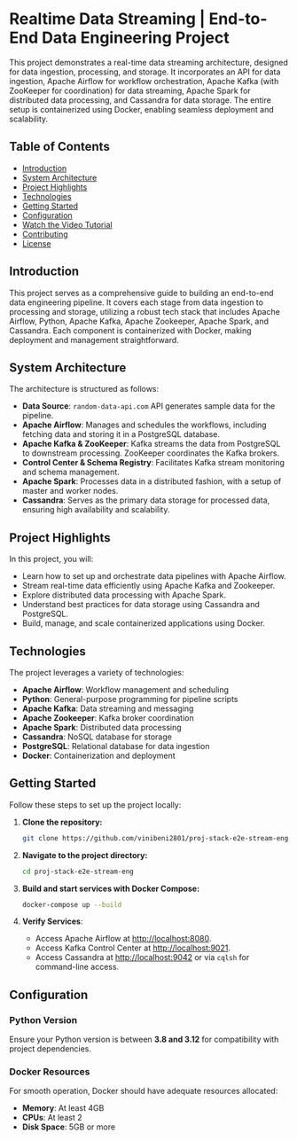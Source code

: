 # Realtime Data Streaming | End-to-End Data Engineering Project

This project demonstrates a real-time data streaming architecture, designed for data ingestion, processing, and storage. It incorporates an API for data ingestion, Apache Airflow for workflow orchestration, Apache Kafka (with ZooKeeper for coordination) for data streaming, Apache Spark for distributed data processing, and Cassandra for data storage. The entire setup is containerized using Docker, enabling seamless deployment and scalability.

## Table of Contents
- [Introduction](#introduction)
- [System Architecture](#system-architecture)
- [Project Highlights](#project-highlights)
- [Technologies](#technologies)
- [Getting Started](#getting-started)
- [Configuration](#configuration)
- [Watch the Video Tutorial](#watch-the-video-tutorial)
- [Contributing](#contributing)
- [License](#license)

## Introduction

This project serves as a comprehensive guide to building an end-to-end data engineering pipeline. It covers each stage from data ingestion to processing and storage, utilizing a robust tech stack that includes Apache Airflow, Python, Apache Kafka, Apache Zookeeper, Apache Spark, and Cassandra. Each component is containerized with Docker, making deployment and management straightforward.

## System Architecture

The architecture is structured as follows:

- **Data Source**: `random-data-api.com` API generates sample data for the pipeline.
- **Apache Airflow**: Manages and schedules the workflows, including fetching data and storing it in a PostgreSQL database.
- **Apache Kafka & ZooKeeper**: Kafka streams the data from PostgreSQL to downstream processing. ZooKeeper coordinates the Kafka brokers.
- **Control Center & Schema Registry**: Facilitates Kafka stream monitoring and schema management.
- **Apache Spark**: Processes data in a distributed fashion, with a setup of master and worker nodes.
- **Cassandra**: Serves as the primary data storage for processed data, ensuring high availability and scalability.

## Project Highlights

In this project, you will:

- Learn how to set up and orchestrate data pipelines with Apache Airflow.
- Stream real-time data efficiently using Apache Kafka and Zookeeper.
- Explore distributed data processing with Apache Spark.
- Understand best practices for data storage using Cassandra and PostgreSQL.
- Build, manage, and scale containerized applications using Docker.

## Technologies

The project leverages a variety of technologies:

- **Apache Airflow**: Workflow management and scheduling
- **Python**: General-purpose programming for pipeline scripts
- **Apache Kafka**: Data streaming and messaging
- **Apache Zookeeper**: Kafka broker coordination
- **Apache Spark**: Distributed data processing
- **Cassandra**: NoSQL database for storage
- **PostgreSQL**: Relational database for data ingestion
- **Docker**: Containerization and deployment

## Getting Started

Follow these steps to set up the project locally:

1. **Clone the repository:**
    ```bash
    git clone https://github.com/vinibeni2801/proj-stack-e2e-stream-eng.git
    ```

2. **Navigate to the project directory:**
    ```bash
    cd proj-stack-e2e-stream-eng
    ```

3. **Build and start services with Docker Compose:**
    ```bash
    docker-compose up --build
    ```

4. **Verify Services**:
   - Access Apache Airflow at [http://localhost:8080](http://localhost:8080).
   - Access Kafka Control Center at [http://localhost:9021](http://localhost:9021).
   - Access Cassandra at [http://localhost:9042](http://localhost:9042) or via `cqlsh` for command-line access.

## Configuration

### Python Version
Ensure your Python version is between **3.8 and 3.12** for compatibility with project dependencies.

### Docker Resources
For smooth operation, Docker should have adequate resources allocated:
   - **Memory**: At least 4GB
   - **CPUs**: At least 2
   - **Disk Space**: 5GB or more
